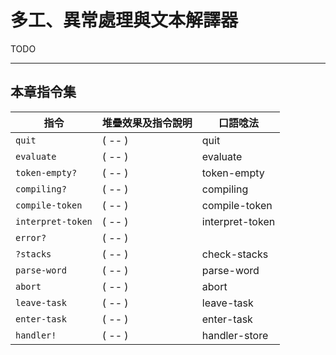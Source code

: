 # 多工、異常處理與文本解譯器

TODO

-------------------------------------
## 本章指令集

| 指令 | 堆疊效果及指令說明                          | 口語唸法 |
|-----|------------------------------------------|--------|
| `quit` | ( -- ) &emsp; | quit |
| `evaluate` | ( -- ) &emsp; | evaluate |
| `token-empty?` | ( -- ) &emsp; | token-empty |
| `compiling?` | ( -- ) &emsp; | compiling |
| `compile-token` | ( -- ) &emsp; | compile-token |
| `interpret-token` | ( -- ) &emsp; | interpret-token |
| `error?` | ( -- ) &emsp; | |
| `?stacks` | ( -- ) &emsp; | check-stacks |
| `parse-word` | ( -- ) &emsp; | parse-word |
| `abort` | ( -- ) &emsp; | abort |
| `leave-task` | ( -- ) &emsp; | leave-task |
| `enter-task` | ( -- ) &emsp; | enter-task |
| `handler!` | ( -- ) &emsp; | handler-store |
